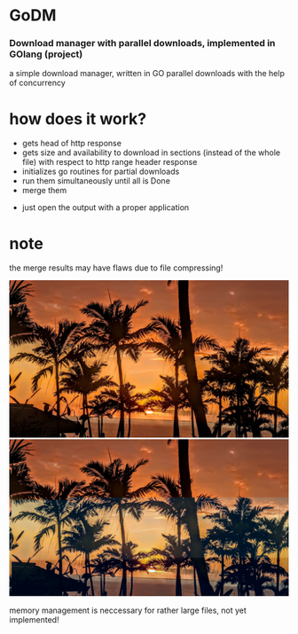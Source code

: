 # GoDM
### Download manager with parallel downloads, implemented in GOlang (project)

a simple download manager, written in GO
parallel downloads with the help of concurrency

# how does it work?
* gets head of http response
* gets size and availability to download in sections (instead of the whole file) with respect to http range header response
* initializes go routines for partial downloads
* run them simultaneously until all is Done
* merge them

- just open the output with a proper application

# note
the merge results may have flaws due to file compressing!

![alt-text-1](imgs/original.jpg "Original") ![alt-text-2](imgs/output.jpg "Downloaded and compressed")

memory management is neccessary for rather large files, not yet implemented!
